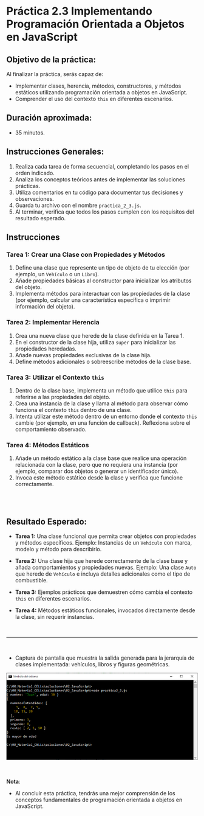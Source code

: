 
# **Práctica 2.3 Implementando Programación Orientada a Objetos en JavaScript**

## Objetivo de la práctica:
Al finalizar la práctica, serás capaz de:

- Implementar clases, herencia, métodos, constructores, y métodos estáticos utilizando programación orientada a objetos en JavaScript. 
- Comprender el uso del contexto `this` en diferentes escenarios.

## Duración aproximada:
- 35 minutos.

## **Instrucciones Generales:**
1. Realiza cada tarea de forma secuencial, completando los pasos en el orden indicado.
2. Analiza los conceptos teóricos antes de implementar las soluciones prácticas.
3. Utiliza comentarios en tu código para documentar tus decisiones y observaciones.
4. Guarda tu archivo con el nombre `practica_2_3.js`.
5. Al terminar, verifica que todos los pasos cumplen con los requisitos del resultado esperado.

## **Instrucciones**

### **Tarea 1: Crear una Clase con Propiedades y Métodos**
1. Define una clase que represente un tipo de objeto de tu elección (por ejemplo, un `Vehículo` o un `Libro`).
2. Añade propiedades básicas al constructor para inicializar los atributos del objeto.
3. Implementa métodos para interactuar con las propiedades de la clase (por ejemplo, calcular una característica específica o imprimir información del objeto).


### **Tarea 2: Implementar Herencia**
1. Crea una nueva clase que herede de la clase definida en la Tarea 1.
2. En el constructor de la clase hija, utiliza `super` para inicializar las propiedades heredadas.
3. Añade nuevas propiedades exclusivas de la clase hija.
4. Define métodos adicionales o sobreescribe métodos de la clase base.


### **Tarea 3: Utilizar el Contexto `this`**
1. Dentro de la clase base, implementa un método que utilice `this` para referirse a las propiedades del objeto.
2. Crea una instancia de la clase y llama al método para observar cómo funciona el contexto `this` dentro de una clase.
3. Intenta utilizar este método dentro de un entorno donde el contexto `this` cambie (por ejemplo, en una función de callback). Reflexiona sobre el comportamiento observado.


### **Tarea 4: Métodos Estáticos**
1. Añade un método estático a la clase base que realice una operación relacionada con la clase, pero que no requiera una instancia (por ejemplo, comparar dos objetos o generar un identificador único).
2. Invoca este método estático desde la clase y verifica que funcione correctamente.


<br/> <br/>

## **Resultado Esperado:**
- **Tarea 1:** Una clase funcional que permita crear objetos con propiedades y métodos específicos. Ejemplo: Instancias de un `Vehículo` con marca, modelo y método para describirlo.

- **Tarea 2:** Una clase hija que herede correctamente de la clase base y añada comportamientos y propiedades nuevas. Ejemplo: Una clase `Auto` que herede de `Vehículo` e incluya detalles adicionales como el tipo de combustible.

- **Tarea 3:** Ejemplos prácticos que demuestren cómo cambia el contexto `this` en diferentes escenarios.

- **Tarea 4:** Métodos estáticos funcionales, invocados directamente desde la clase, sin requerir instancias.

<br/>

---

<br/>

- Captura de pantalla que muestra la salida generada para la jerarquía de clases implementada: vehículos, libros y figuras geométricas.

![imagen resultado](../images/image2_2_4.png)

<br/>

**Nota**:
- Al concluir esta práctica, tendrás una mejor comprensión de los conceptos fundamentales de programación orientada a objetos en JavaScript.
